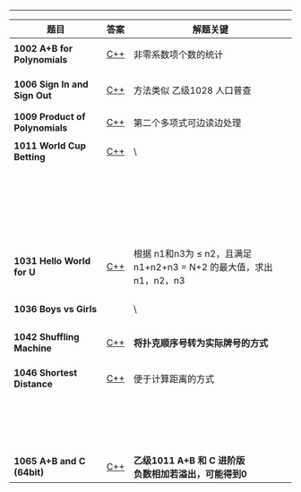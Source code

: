 

---

| 题目                                | 答案                               | 解题关键                                                     |
| ----------------------------------- | :--------------------------------- | ------------------------------------------------------------ |
|                                     |                                    |                                                              |
| **1002** **A+B for Polynomials**    | [C++](/AdvancedLevel/C++/1002.cpp) | 非零系数项个数的统计                                         |
|                                     |                                    |                                                              |
|                                     |                                    |                                                              |
|                                     |                                    |                                                              |
| **1006** **Sign In and Sign Out**   | [C++](/AdvancedLevel/C++/1006.cpp) | 方法类似 乙级1028 人口普查                                   |
|                                     |                                    |                                                              |
|                                     |                                    |                                                              |
| **1009** **Product of Polynomials** | [C++](/AdvancedLevel/C++/1009.cpp) | 第二个多项式可边读边处理                                     |
|                                     |                                    |                                                              |
| **1011** **World Cup Betting**      | [C++](/AdvancedLevel/C++/1011.cpp) | \                                                            |
|                                     |                                    |                                                              |
|                                     |                                    |                                                              |
|                                     |                                    |                                                              |
|                                     |                                    |                                                              |
|                                     |                                    |                                                              |
|                                     |                                    |                                                              |
|                                     |                                    |                                                              |
|                                     |                                    |                                                              |
|                                     |                                    |                                                              |
|                                     |                                    |                                                              |
|                                     |                                    |                                                              |
|                                     |                                    |                                                              |
|                                     |                                    |                                                              |
|                                     |                                    |                                                              |
|                                     |                                    |                                                              |
|                                     |                                    |                                                              |
|                                     |                                    |                                                              |
|                                     |                                    |                                                              |
|                                     |                                    |                                                              |
|                                     |                                    |                                                              |
|                                     |                                    |                                                              |
|                                     |                                    |                                                              |
|                                     |                                    |                                                              |
|                                     |                                    |                                                              |
| **1031** **Hello World for U**      | [C++](/AdvancedLevel/C++/1031.cpp) | 根据 n1和n3为  $\leq$ n2，且满足 n1+n2+n3 = N+2 的最大值，求出n1，n2，n3 |
|                                     |                                    |                                                              |
|                                     |                                    |                                                              |
|                                     |                                    |                                                              |
|                                     |                                    |                                                              |
| **1036** **Boys vs Girls**          |                                    | \                                                            |
|                                     |                                    |                                                              |
|                                     |                                    |                                                              |
|                                     |                                    |                                                              |
|                                     |                                    |                                                              |
| **1042** **Shuffling Machine**      | [C++](/AdvancedLevel/C++/1042.cpp) | **将扑克顺序号转为实际牌号的方式**                           |
|                                     |                                    |                                                              |
|                                     |                                    |                                                              |
|                                     |                                    |                                                              |
| **1046 Shortest Distance**          | [C++](/AdvancedLevel/C++/1046.cpp) | 便于计算距离的方式                                           |
|                                     |                                    |                                                              |
|                                     |                                    |                                                              |
|                                     |                                    |                                                              |
|                                     |                                    |                                                              |
|                                     |                                    |                                                              |
|                                     |                                    |                                                              |
|                                     |                                    |                                                              |
|                                     |                                    |                                                              |
|                                     |                                    |                                                              |
|                                     |                                    |                                                              |
|                                     |                                    |                                                              |
|                                     |                                    |                                                              |
|                                     |                                    |                                                              |
|                                     |                                    |                                                              |
|                                     |                                    |                                                              |
|                                     |                                    |                                                              |
|                                     |                                    |                                                              |
|                                     |                                    |                                                              |
| **1065** **A+B and C (64bit)**      | [C++](/AdvancedLevel/C++/1065.cpp) | **乙级1011** **A+B 和 C 进阶版**<br />**负数相加若溢出，可能得到0** |